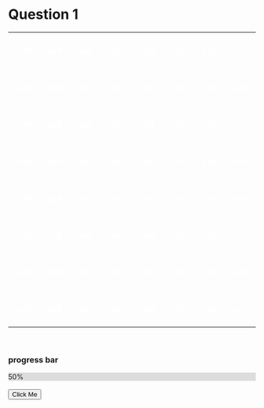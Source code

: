 <html>
<head>
<title>JavaScript</title>
<h1>Question 1 </h1>
<style>
#myProgress {
  width: 100% = 490;
  background-color: #ddd;
}

#myBar {
  width: 10%;
  height: 30px;
  background-color: #4CAF50;
  text-align: center;
  line-height: 30px;
  color: white;
}

table, th, td {
  background-color:black;
  border: 5px ;
  border-color:green;
  border-style: groove;
  border-radius:5px;
}
th, td {
color:white;
font-weight:bold;
	padding: 10px;
	text-align: center;
	width: 75px;
  height: 75px;
}
</style>
<script>
var maxSum = 196;
var numbers = [];

function changeValueForCell(){
	var table = document.getElementById("table1");
	for (var i=0; i<8; i++) {
		for (var j=0; j<8; j++) {
			table.rows[i].cells[j].innerHTML = numbers[i][j];
		}
	}
}

function lastRowValues(){
	for(i=0; i < 7; i++){
		rowsum=0;
		for(j=0; j < 7; j++){
			rowsum += numbers[i][j];
		}
		numbers[i][7] = rowsum;
	}
	for(j=0; j < 7; j++){
		colsum = 0;
		for(i=0; i < 7; i++){
			colsum += numbers[i][j];
		}
		numbers[7][j] = colsum;
	}

	lastsum = 0;
	for(i=0; i < 7; i++){
		lastsum += numbers[i][7];
		lastsum += numbers[7][i];
	}
	numbers[7][7] = lastsum;
}

function changeNumbers(){
	for(i=0; i < 7; i++){
		numbers[i] = [];
		for(j=0; j < 7; j++){
			numbers[i][j] = Math.floor(Math.random()*10);
		}
	}

	numbers[7] = [];
	lastRowValues();

	changeValueForCell();
}

function effectRowCol(row, col){
	numbers[row][col] = Math.floor(Math.random()*10);
	lastRowValues();
	changeValueForCell();
}
</script>
</head>
<body>
<center>
	<table id=table1>
		<tr id="row1">
			<td id="R1C1" onclick="effectRowCol(0,0)">cell</td>
			<td id="R1C2" onclick="effectRowCol(0,1)">cell</td>
			<td id="R1C3" onclick="effectRowCol(0,2)">cell</td>
			<td id="R1C4" onclick="effectRowCol(0,3)">cell</td>
			<td id="R1C5" onclick="effectRowCol(0,4)">cell</td>
			<td id="R1C6" onclick="effectRowCol(0,5)">cell</td>
			<td id="R1C7" onclick="effectRowCol(0,6)">cell</td>
			<td id="R1C8" onclick="effectRowCol(0,7)">cell</td>
		</tr>
		<tr id="row2">
			<td id="R2C1" onclick="effectRowCol(1,0)">cell</td>
			<td id="R2C2" onclick="effectRowCol(1,1)">cell</td>
			<td id="R2C3" onclick="effectRowCol(1,2)">cell</td>
			<td id="R2C4" onclick="effectRowCol(1,3)">cell</td>
			<td id="R2C5" onclick="effectRowCol(1,4)">cell</td>
			<td id="R2C6" onclick="effectRowCol(1,5)">cell</td>
			<td id="R2C7" onclick="effectRowCol(1,6)">cell</td>
			<td id="R2C8" onclick="effectRowCol(1,7)">cell</td>
		</tr>
		<tr id="row3">
			<td id="R3C1" onclick="effectRowCol(2,0)">cell</td>
			<td id="R3C2" onclick="effectRowCol(2,1)">cell</td>
			<td id="R3C3" onclick="effectRowCol(2,2)">cell</td>
			<td id="R3C4" onclick="effectRowCol(2,3)">cell</td>
			<td id="R4C5" onclick="effectRowCol(2,4)">cell</td>
			<td id="R4C6" onclick="effectRowCol(2,5)">cell</td>
			<td id="R4C7" onclick="effectRowCol(2,6)">cell</td>
			<td id="R4C8" onclick="effectRowCol(2,7)">cell</td>
		</tr>
		<tr id="row4">
			<td id="R4C1" onclick="effectRowCol(3,0)">cell</td>
			<td id="R4C2" onclick="effectRowCol(3,1)">cell</td>
			<td id="R4C3" onclick="effectRowCol(3,2)">cell</td>
			<td id="R4C4" onclick="effectRowCol(3,3)">cell</td>
			<td id="R4C5" onclick="effectRowCol(3,4)">cell</td>
			<td id="R4C6" onclick="effectRowCol(3,5)">cell</td>
			<td id="R4C7" onclick="effectRowCol(3,6)">cell</td>
			<td id="R4C8" onclick="effectRowCol(3,7)">cell</td>
		</tr>
		<tr id="row5">
			<td id="R5C1" onclick="effectRowCol(4,0)">cell</td>
			<td id="R5C2" onclick="effectRowCol(4,1)">cell</td>
			<td id="R5C3" onclick="effectRowCol(4,2)">cell</td>
			<td id="R5C4" onclick="effectRowCol(4,3)">cell</td>
			<td id="R6C5" onclick="effectRowCol(4,4)">cell</td>
			<td id="R6C6" onclick="effectRowCol(4,5)">cell</td>
			<td id="R6C7" onclick="effectRowCol(4,6)">cell</td>
			<td id="R6C8" onclick="effectRowCol(4,7)">cell</td>
		</tr>
		<tr id="row6">
			<td id="R6C1" onclick="effectRowCol(5,0)">cell</td>
			<td id="R6C2" onclick="effectRowCol(5,1)">cell</td>
			<td id="R6C3" onclick="effectRowCol(5,2)">cell</td>
			<td id="R6C4" onclick="effectRowCol(5,3)">cell</td>
			<td id="R6C5" onclick="effectRowCol(5,4)">cell</td>
			<td id="R6C6" onclick="effectRowCol(5,5)">cell</td>
			<td id="R6C7" onclick="effectRowCol(5,6)">cell</td>
			<td id="R6C8" onclick="effectRowCol(5,7)">cell</td>
		</tr>
		<tr id="row7">
			<td id="R7C1" onclick="effectRowCol(6,0)">cell</td>
			<td id="R7C2" onclick="effectRowCol(6,1)">cell</td>
			<td id="R7C3" onclick="effectRowCol(6,2)">cell</td>
			<td id="R7C4" onclick="effectRowCol(6,3)">cell</td>
			<td id="R7C5" onclick="effectRowCol(6,4)">cell</td>
			<td id="R7C6" onclick="effectRowCol(6,5)">cell</td>
			<td id="R7C7" onclick="effectRowCol(6,6)">cell</td>
			<td id="R7C8" onclick="effectRowCol(6,7)">cell</td>
		</tr>
		<tr id="row8">
			<td id="R8C1" onclick="effectRowCol(7,0)">cell</td>
			<td id="R8C2" onclick="effectRowCol(7,1)">cell</td>
			<td id="R8C3" onclick="effectRowCol(7,2)">cell</td>
			<td id="R8C4" onclick="effectRowCol(7,3)">cell</td>
			<td id="R8C5" onclick="effectRowCol(7,4)">cell</td>
			<td id="R8C6" onclick="effectRowCol(7,5)">cell</td>
			<td id="R8C7" onclick="effectRowCol(7,6)">cell</td>
			<td id="R8C8" onclick="effectRowCol(7,7)">cell</td>
		</tr>
	</table>
<script>
changeNumbers();
</script>
</center>
</br>
<h3> progress bar </h3>
<div id="myProgress">
  <div id="myBar">50%</div>
</div>

<br>
<button onclick="move()">Click Me</button> 

<script>
function move() {
  var elem = document.getElementById("myBar");   
  var width = 10;
  var id = setInterval(frame, 10);
  function frame() {
    if (width >= 100) {
      clearInterval(id);
    } else {
      width++; 
      elem.style.width = width + '%'; 
      elem.innerHTML = width * 1  + '%';
    }
  }
}
</script>
</body>
</html>
